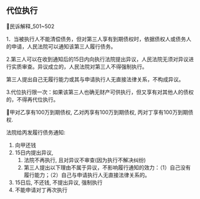 
## 代位执行
🚪民诉解释_501~502


1．当被执行人不能清偿债务，但对第三人享有到期债权时，依据债权人或债务人的申请，人民法院可以通知该第三人履行债务。

2.第三人可以在收到通知后的15日内向执行法院提出异议，人民法院无须对异议进行实质审查。异议成立的，人民法院对第三人不得强制执行。

第三人提出自己无履行能力或其与申请执行人无直接法律关系，不构成异议。

3.代位执行限一次：如果该第三人也确无财产可供执行，但又享有对其他人的债权的，不得再代位执行。

🍐甲对乙享有100万到期债权, 乙对丙享有100万到期债权, 丙对丁享有100万到期债权.

法院给丙发履行债务通知: 

1. 向甲还钱
2. 15日内提出异议, 
    1. 法院不再执行, 且对异议不审查(因为执行不解决纠纷)
    2. 第三人提出以下理由不属于异议，不影响履行通知的效力：（1）自己没有履行能力；（2）自己与申请执行人无直接法律关系的。
3. 15日后, 不还钱, 不提出异议, 强制执行
4. 不能申请对丁再次执行

